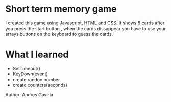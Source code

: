 # Short term memory game
I created this game using Javascript, HTML and CSS.
It shows 8 cards after you press the start button , when the cards dissappear you have to use your arrays buttons on the keyboard to guess the cards.
<h1> What I learned</h1>

<ul>
  <li>SetTimeout()</li>
  <li>KeyDown(event)</li>
  <li>create randon number</li>
  <li> create counters(seconds)</li>
</ul>
<footer>
  <p>Author: Andres Gaviria  </p>
  
</footer>
